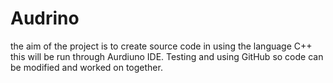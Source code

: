 # Audrino
the aim of the project is to create source code in using the language C++
this will be run through Aurdiuno IDE.
Testing and using GitHub so code can be modified and worked on together.
